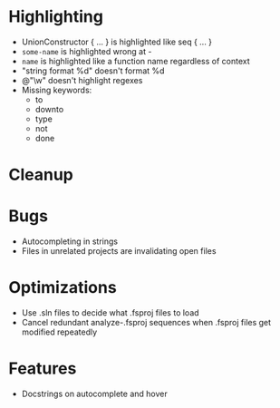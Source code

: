 # Highlighting
- UnionConstructor { ... } is highlighted like seq { ... }
- ``some-name`` is highlighted wrong at -
- ``name`` is highlighted like a function name regardless of context
- "string format %d" doesn't format %d
- @"\w" doesn't highlight regexes
- Missing keywords:
  - to
  - downto
  - type
  - not
  - done

# Cleanup

# Bugs
- Autocompleting in strings
- Files in unrelated projects are invalidating open files

# Optimizations
- Use .sln files to decide what .fsproj files to load
- Cancel redundant analyze-.fsproj sequences when .fsproj files get modified repeatedly

# Features
- Docstrings on autocomplete and hover